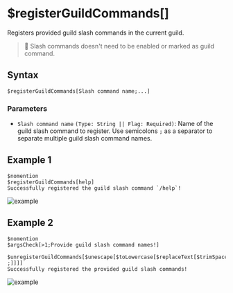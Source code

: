 # $registerGuildCommands[]
Registers provided guild slash commands in the current guild.

> 📝 Slash commands doesn't need to be enabled or marked as guild command.

## Syntax
```
$registerGuildCommands[Slash command name;...]
```

### Parameters
- `Slash command name` `(Type: String || Flag: Required)`: Name of the guild slash command to register. Use semicolons `;` as a separator to separate multiple guild slash command names.

## Example 1
```
$nomention
$registerGuildCommands[help]
Successfully registered the guild slash command `/help`!
```
![example](https://user-images.githubusercontent.com/111157596/231819571-1e42aa71-b661-4c7d-8d1f-c06d675f659a.png)

## Example 2
```
$nomention
$argsCheck[>1;Provide guild slash command names!]

$unregisterGuildCommands[$unescape[$toLowercase[$replaceText[$trimSpace[$message]; ;]]]]
Successfully registered the provided guild slash commands!
```
![example](https://user-images.githubusercontent.com/111157596/231820660-41ef683c-8410-484e-9db2-2bf1132cfcef.png)
